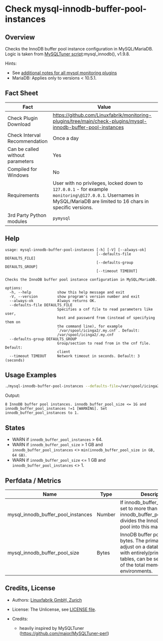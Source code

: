 # Check mysql-innodb-buffer-pool-instances

## Overview

Checks the InnoDB buffer pool instance configuration in MySQL/MariaDB. Logic is taken from [MySQLTuner script](https://github.com/major/MySQLTuner-perl):mysql_innodb(), v1.9.8.

Hints:

* See [additional notes for all mysql monitoring plugins](https://github.com/Linuxfabrik/monitoring-plugins/blob/main/PLUGINS-MYSQL.md)
* MariaDB: Applies only to versions \< 10.5.1.


## Fact Sheet

| Fact | Value |
|----|----|
| Check Plugin Download                 | <https://github.com/Linuxfabrik/monitoring-plugins/tree/main/check-plugins/mysql-innodb-buffer-pool-instances> |
| Check Interval Recommendation         | Once a day |
| Can be called without parameters      | Yes |
| Compiled for Windows                  | No |
| Requirements                          | User with no privileges, locked down to `127.0.0.1` - for example `monitoring\@127.0.0.1`. Usernames in MySQL/MariaDB are limited to 16 chars in specific versions. |
| 3rd Party Python modules              | `pymysql` |


## Help

```text
usage: mysql-innodb-buffer-pool-instances [-h] [-V] [--always-ok]
                                          [--defaults-file DEFAULTS_FILE]
                                          [--defaults-group DEFAULTS_GROUP]
                                          [--timeout TIMEOUT]

Checks the InnoDB buffer pool instance configuration in MySQL/MariaDB.

options:
  -h, --help            show this help message and exit
  -V, --version         show program's version number and exit
  --always-ok           Always returns OK.
  --defaults-file DEFAULTS_FILE
                        Specifies a cnf file to read parameters like user,
                        host and password from (instead of specifying them on
                        the command line), for example
                        `/var/spool/icinga2/.my.cnf`. Default:
                        /var/spool/icinga2/.my.cnf
  --defaults-group DEFAULTS_GROUP
                        Group/section to read from in the cnf file. Default:
                        client
  --timeout TIMEOUT     Network timeout in seconds. Default: 3 (seconds)
```


## Usage Examples

```bash
./mysql-innodb-buffer-pool-instances --defaults-file=/var/spool/icinga2/.my.cnf
```

Output:

```text
8 InnoDB buffer pool instances. innodb_buffer_pool_size <= 1G and innodb_buffer_pool_instances !=1 [WARNING]. Set innodb_buffer_pool_instances to 1.
```


## States

* WARN if `innodb_buffer_pool_instances` \> 64.
* WARN if `innodb_buffer_pool_size` \> 1 GB and `innodb_buffer_pool_instances` \<\> `min(innodb_buffer_pool_size in GB, 64 GB)`.
* WARN if `innodb_buffer_pool_size` \<= 1 GB and `innodb_buffer_pool_instances` \<\> 1.


## Perfdata / Metrics

| Name | Type | Description |
|----|----|----|
| mysql_innodb_buffer_pool_instances | Number | If innodb_buffer_pool_size is set to more than 1GB, innodb_buffer_pool_instances divides the InnoDB buffer pool into this many instances. |
| mysql_innodb_buffer_pool_size | Bytes | InnoDB buffer pool size in bytes. The primary value to adjust on a database server with entirely/primarily InnoDB tables, can be set up to 80% of the total memory in these environments. |


## Credits, License

* Authors: [Linuxfabrik GmbH, Zurich](https://www.linuxfabrik.ch)

* License: The Unlicense, see [LICENSE file](https://unlicense.org/).

* Credits:

    * heavily inspired by MySQLTuner (<https://github.com/major/MySQLTuner-perl>)
